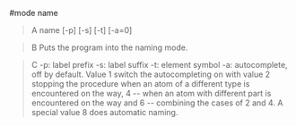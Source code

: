 #mode name

>A name [-p] [-s] [-t] [-a=0]

>B Puts the program into the naming mode.

>C -p: label prefix
-s: label suffix
-t: element symbol
-a: autocomplete, off by default. Value 1 switch the autocompleting on with value 2 stopping the procedure when an atom of a different type is encountered on the way, 4 -- when an atom with different part is encountered on the way and 6 -- combining the cases of 2 and 4. A special value 8 does automatic naming.

